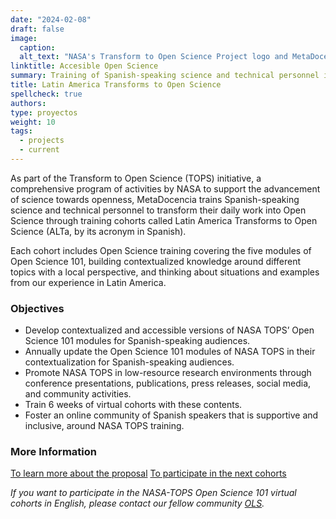 ```yaml
---
date: "2024-02-08"
draft: false
image:
  caption: 
  alt_text: "NASA's Transform to Open Science Project logo and MetaDocencia logo"
linktitle: Accesible Open Science
summary: Training of Spanish-speaking science and technical personnel in NASA TOPS. 
title: Latin America Transforms to Open Science
spellcheck: true
authors: 
type: proyectos
weight: 10
tags:
  - projects
  - current
---
```


As part of the Transform to Open Science (TOPS) initiative, a comprehensive program of activities by NASA to support the advancement of science towards openness, MetaDocencia trains Spanish-speaking science and technical personnel to transform their daily work into Open Science through training cohorts called Latin America Transforms to Open Science (ALTa, by its acronym in Spanish).

Each cohort includes Open Science training covering the five modules of Open Science 101, building contextualized knowledge around different topics with a local perspective, and thinking about situations and examples from our experience in Latin America.

### Objectives
* Develop contextualized and accessible versions of NASA TOPS’ Open Science 101 modules for Spanish-speaking audiences.
* Annually update the Open Science 101 modules of NASA TOPS in their contextualization for Spanish-speaking audiences.
* Promote NASA TOPS in low-resource research environments through conference presentations, publications, press releases, social media, and community activities.
* Train 6 weeks of virtual cohorts with these contents.
* Foster an online community of Spanish speakers that is supportive and inclusive, around NASA TOPS training.

### More Information
[To learn more about the proposal](https://zenodo.org/records/8215456 "Proposal")
[To participate in the next cohorts](https://www.metadocencia.org/en/formacion/)

*If you want to participate in the NASA-TOPS Open Science 101 virtual cohorts in English, please contact our fellow community [OLS](https://openlifesci.org/ "OLS").*
